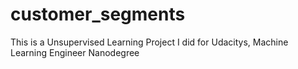 # customer_segments
This is a Unsupervised Learning Project I did for Udacitys, Machine Learning Engineer Nanodegree
